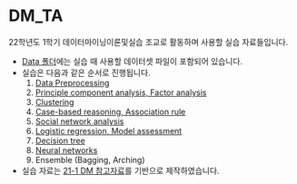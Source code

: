 # DM_TA
22학년도 1학기 데이터마이닝이론및실습 조교로 활동하며 사용할 실습 자료들입니다.

- [Data 폴더](https://github.com/jej0312/DM_TA/tree/main/data)에는 실습 때 사용할 데이터셋 파일이 포함되어 있습니다.
- 실습은 다음과 같은 순서로 진행됩니다.
  1. [Data Preprocessing](https://github.com/jej0312/DM_TA/blob/main/1_Data_preprocessing.ipynb)
  2. [Principle component analysis, Factor analysis](https://github.com/jej0312/DM_TA/blob/main/2_PCA_FA.ipynb)
  3. [Clustering](https://github.com/jej0312/DM_TA/blob/main/3_Clustering.ipynb)
  4. [Case-based reasoning, Association rule](https://github.com/jej0312/DM_TA/blob/main/4_CBR(knn)_AR.ipynb)
  5. [Social network analysis](https://github.com/jej0312/DM_TA/blob/main/5_SNA.ipynb)
  6. [Logistic regression, Model assessment](https://github.com/jej0312/DM_TA/blob/main/6_LogisticRegression.ipynb)
  7. [Decision tree](https://github.com/jej0312/DM_TA/blob/main/7_DecisionTree(CART).ipynb)
  8. [Neural networks](https://github.com/jej0312/DM_TA/blob/main/8_ANN_SOM.ipynb)
  9. Ensemble (Bagging, Arching)
- 실습 자료는 [21-1 DM 참고자료](https://github.com/HyunwooWoo/DataMining)를 기반으로 제작하였습니다.
